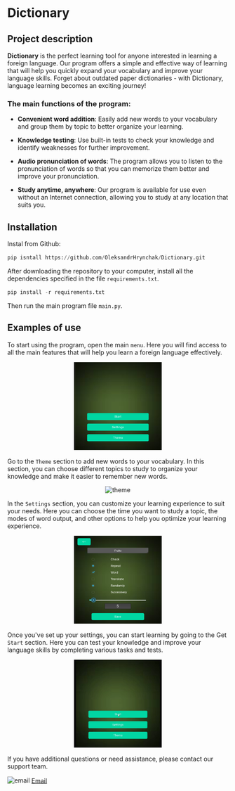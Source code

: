 # Dictionary

## Project description

**Dictionary** is the perfect learning tool for anyone interested in learning a foreign language. Our program offers a simple and effective way of learning that will help you quickly expand your vocabulary and improve your language skills. Forget about outdated paper dictionaries - with Dictionary, language learning becomes an exciting journey!

### The main functions of the program:

+ **Convenient word addition**: Easily add new words to your vocabulary and group them by topic to better organize your learning.

+ **Knowledge testing**: Use built-in tests to check your knowledge and identify weaknesses for further improvement.

+ **Audio pronunciation of words**: The program allows you to listen to the pronunciation of words so that you can memorize them better and improve your pronunciation.

+ **Study anytime, anywhere**: Our program is available for use even without an Internet connection, allowing you to study at any location that suits you.

## Installation

Instal from Github:
```python
pip isntall https://github.com/OleksandrHrynchak/Dictionary.git
```
After downloading the repository to your computer, install all the dependencies specified in the file `requirements.txt`. 

```python
pip install -r requirements.txt
```
 Then run the main program file `main.py`.


## Examples of use

To start using the program, open the main `menu`. Here you will find access to all the main features that will help you learn a foreign language effectively.
<p align="center">
  <img src="assets/image/menu.png" alt="menu" width="200" height="200">
</p>

 Go to the `Theme` section to add new words to your vocabulary. In this section, you can choose different topics to study to organize your knowledge and make it easier to remember new words.
 <p align="center">
  <img src="assets/image/theme.gif"  alt="theme" width="200" height="200">
</p>

In the `Settings` section, you can customize your learning experience to suit your needs. Here you can choose the time you want to study a topic, the modes of word output, and other options to help you optimize your learning experience.
<p align="center">
  <img src="assets/image/settings.png"  alt="setings" width="200" height="200">
</p>

 Once you've set up your settings, you can start learning by going to the Get `Start` section. Here you can test your knowledge and improve your language skills by completing various tasks and tests.
<p align="center">
  <img src="assets/image/check.gif"  alt="check" width="200" height="200">
</p>

If you have additional questions or need assistance, please contact our support team.
<p>
  <img src="https://cdn-icons-png.flaticon.com/512/9801/9801474.png"  alt="email" width="20" height="20" style="vertical-align: middle;">
  <a align="" href="mailto:oleksandrhrynchak02@gmail.com" style="vertical-align: middle;">Email</a>
</p>